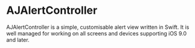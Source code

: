 # AJAlertController
AJAlertController is a simple, customisable alert view written in Swift. It is well managed for working on all screens and devices supporting iOS 9.0 and later.
